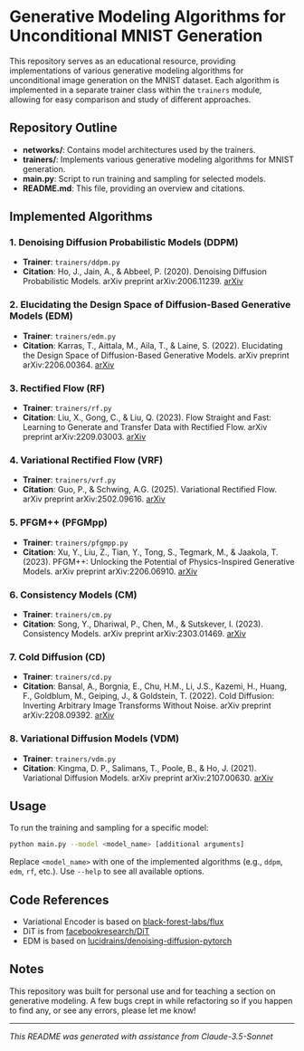 # Generative Modeling Algorithms for Unconditional MNIST Generation

This repository serves as an educational resource, providing implementations of various generative modeling algorithms for unconditional image generation on the MNIST dataset. Each algorithm is implemented in a separate trainer class within the `trainers` module, allowing for easy comparison and study of different approaches.

## Repository Outline

- **networks/**: Contains model architectures used by the trainers.
- **trainers/**: Implements various generative modeling algorithms for MNIST generation.
- **main.py**: Script to run training and sampling for selected models.
- **README.md**: This file, providing an overview and citations.

## Implemented Algorithms

### 1. Denoising Diffusion Probabilistic Models (DDPM)
- **Trainer**: `trainers/ddpm.py`
- **Citation**: Ho, J., Jain, A., & Abbeel, P. (2020). Denoising Diffusion Probabilistic Models. arXiv preprint arXiv:2006.11239. [arXiv](https://arxiv.org/abs/2006.11239)

### 2. Elucidating the Design Space of Diffusion-Based Generative Models (EDM)
- **Trainer**: `trainers/edm.py`
- **Citation**: Karras, T., Aittala, M., Aila, T., & Laine, S. (2022). Elucidating the Design Space of Diffusion-Based Generative Models. arXiv preprint arXiv:2206.00364. [arXiv](https://arxiv.org/abs/2206.00364)

### 3. Rectified Flow (RF)
- **Trainer**: `trainers/rf.py`
- **Citation**: Liu, X., Gong, C., & Liu, Q. (2023). Flow Straight and Fast: Learning to Generate and Transfer Data with Rectified Flow. arXiv preprint arXiv:2209.03003. [arXiv](https://arxiv.org/abs/2209.03003)

### 4. Variational Rectified Flow (VRF)
- **Trainer**: `trainers/vrf.py`
- **Citation**: Guo, P., & Schwing, A.G. (2025). Variational Rectified Flow. arXiv preprint arXiv:2502.09616. [arXiv](https://arxiv.org/pdf/2502.09616)

### 5. PFGM++ (PFGMpp)
- **Trainer**: `trainers/pfgmpp.py`
- **Citation**: Xu, Y., Liu, Z., Tian, Y., Tong, S., Tegmark, M., & Jaakola, T. (2023). PFGM++: Unlocking the Potential of Physics-Inspired Generative Models. arXiv preprint arXiv:2206.06910. [arXiv](https://arxiv.org/abs/2302.04265)

### 6. Consistency Models (CM)
- **Trainer**: `trainers/cm.py`
- **Citation**: Song, Y., Dhariwal, P., Chen, M., & Sutskever, I. (2023). Consistency Models. arXiv preprint arXiv:2303.01469. [arXiv](https://arxiv.org/abs/2303.01469)

### 7. Cold Diffusion (CD)
- **Trainer**: `trainers/cd.py`
- **Citation**: Bansal, A., Borgnia, E., Chu, H.M., Li, J.S., Kazemi, H., Huang, F., Goldblum, M., Geiping, J., & Goldstein, T. (2022). Cold Diffusion: Inverting Arbitrary Image Transforms Without Noise. arXiv preprint arXiv:2208.09392. [arXiv](https://arxiv.org/abs/2208.09392)

### 8. Variational Diffusion Models (VDM)
- **Trainer**: `trainers/vdm.py`
- **Citation**: Kingma, D. P., Salimans, T., Poole, B., & Ho, J. (2021). Variational Diffusion Models. arXiv preprint arXiv:2107.00630. [arXiv](https://arxiv.org/abs/2107.00630)

## Usage

To run the training and sampling for a specific model:

```bash
python main.py --model <model_name> [additional arguments]
```

Replace `<model_name>` with one of the implemented algorithms (e.g., `ddpm`, `edm`, `rf`, etc.). Use `--help` to see all available options.

## Code References

- Variational Encoder is based on [black-forest-labs/flux](https://github.com/black-forest-labs/flux/blob/main/src/flux/modules/autoencoder.py)
- DiT is from [facebookresearch/DiT](https://github.com/facebookresearch/DiT/blob/main/models.py)
- EDM is based on [lucidrains/denoising-diffusion-pytorch](https://github.com/lucidrains/denoising-diffusion-pytorch/blob/main/denoising_diffusion_pytorch/denoising_diffusion.py)


## Notes

This repository was built for personal use and for teaching a section on generative modeling. A few bugs crept in while refactoring so if you happen to find any, or see any errors, please let me know!

---
*This README was generated with assistance from Claude-3.5-Sonnet*
